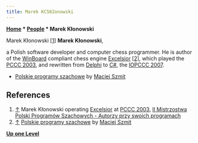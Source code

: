 ```yaml
---
title: Marek KC582onowski
---
```

**[Home](Home "Home") \* [People](People "People") \* Marek Kłonowski**



 [](http://mpps.maciej.szmit.info/mpps-2/autorzy/image4.html) Marek Kłonowski <a id="cite-note-1" href="#cite-ref-1">[1]</a> 
**Marek Kłonowski**,  

a Polish software developer and computer chess programmer. He is author of the [WinBoard](WinBoard "WinBoard") compliant chess engine [Excelsior](Excelsior "Excelsior") <a id="cite-note-2" href="#cite-ref-2">[2]</a>, which played the [PCCC 2003](PCCC_2003 "PCCC 2003"), and rewritten from [Delphi](Delphi "Delphi") to [C#](C_sharp "C sharp"), the [IOPCCC 2007](IOPCCC_2007 "IOPCCC 2007"). 






* [Polskie programy szachowe](http://lpps.maciej.szmit.info/programy.html) by [Maciej Szmit](Maciej_Szmit "Maciej Szmit")


## References


1. <a id="cite-ref-1" href="#cite-note-1">↑</a> Marek Kłonowski operating [Excelsior](Excelsior "Excelsior") at [PCCC 2003](PCCC_2003 "PCCC 2003"), [II Mistrzostwa Polski Programów Szachowych - Autorzy przy swoich programach](http://mpps.maciej.szmit.info/mpps-2/autorzy/)
2. <a id="cite-ref-2" href="#cite-note-2">↑</a> [Polskie programy szachowe](http://lpps.maciej.szmit.info/programy.html) by [Maciej Szmit](Maciej_Szmit "Maciej Szmit")

**[Up one Level](People "People")**







 
